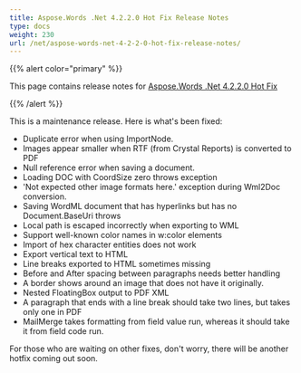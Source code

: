 ```yaml
---
title: Aspose.Words .Net 4.2.2.0 Hot Fix Release Notes
type: docs
weight: 230
url: /net/aspose-words-net-4-2-2-0-hot-fix-release-notes/
---
```


{{% alert color="primary" %}} 

This page contains release notes for [Aspose.Words .Net 4.2.2.0 Hot Fix](http://www.aspose.com/downloads/words/net/new-releases/aspose.words-.net-4.2.2.0-hot-fix/)

{{% /alert %}} 

This is a maintenance release. Here is what's been fixed:

- Duplicate error when using ImportNode. 
- Images appear smaller when RTF (from Crystal Reports) is converted to PDF 
- Null reference error when saving a document.
- Loading DOC with CoordSize zero throws exception 
- 'Not expected other image formats here.' exception during Wml2Doc conversion.
- Saving WordML document that has hyperlinks but has no Document.BaseUri throws
- Local path is escaped incorrectly when exporting to WML 
- Support well-known color names in w:color elements 
- Import of hex character entities does not work 
- Export vertical text to HTML 
- Line breaks exported to HTML sometimes missing 
- Before and After spacing between paragraphs needs better handling
- A border shows around an image that does not have it originally. 
- Nested FloatingBox output to PDF XML 
- A paragraph that ends with a line break should take two lines, but takes only one in PDF 
- MailMerge takes formatting from field value run, whereas it should take it from field code run.

For those who are waiting on other fixes, don't worry, there will be another hotfix coming out soon.
